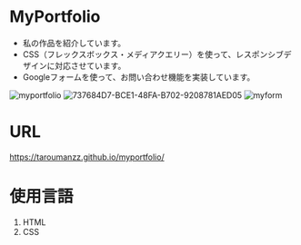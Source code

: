 # MyPortfolio
* 私の作品を紹介しています。
* CSS（フレックスボックス・メディアクエリー）を使って、レスポンシブデザインに対応させています。
* Googleフォームを使って、お問い合わせ機能を実装しています。

![myportfolio](https://github.com/taroumanzz/myportfolio/assets/132829933/246d7e4d-f181-4d84-8cf6-20a646c9f838)
![737684D7-BCE1-48FA-B702-9208781AED05](https://github.com/taroumanzz/myportfolio/assets/132829933/5cdc0925-4d5d-4413-9acf-57f6655390b1)
![myform](https://github.com/taroumanzz/myportfolio/assets/132829933/2fadef90-36b9-406f-bf68-8b7a1976e7d7)


# URL
https://taroumanzz.github.io/myportfolio/


# 使用言語
1. HTML
2. CSS
